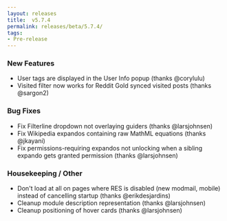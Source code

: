 ```yaml
---
layout: releases
title:  v5.7.4
permalink: releases/beta/5.7.4/
tags:
- Pre-release
---
```


### New Features

- User tags are displayed in the User Info popup (thanks @corylulu)
- Visited filter now works for Reddit Gold synced visited posts (thanks @sargon2)

### Bug Fixes

- Fix Filterline dropdown not overlaying guiders (thanks @larsjohnsen)
- Fix Wikipedia expandos containing raw MathML equations (thanks @jkayani)
- Fix permissions-requiring expandos not unlocking when a sibling expando gets granted permission (thanks @larsjohnsen)

### Housekeeping / Other

- Don't load at all on pages where RES is disabled (new modmail, mobile) instead of cancelling startup (thanks @erikdesjardins)
- Cleanup module description representation (thanks @larsjohnsen)
- Cleanup positioning of hover cards (thanks @larsjohnsen)
